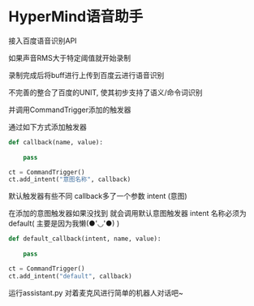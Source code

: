 # HyperMind语音助手

接入百度语音识别API

如果声音RMS大于特定阈值就开始录制

录制完成后将buff进行上传到百度云进行语音识别

不完善的整合了百度的UNIT, 使其初步支持了语义/命令词识别

并调用CommandTrigger添加的触发器

通过如下方式添加触发器

```python
def callback(name, value):
    
    pass

ct = CommandTrigger()
ct.add_intent("意图名称", callback)
```

默认触发器有些不同 callback多了一个参数 intent (意图)

在添加的意图触发器如果没找到 就会调用默认意图触发器 intent 名称必须为default( 主要是因为我懒(●'◡'●)  )

```python
def default_callback(intent, name, value):
    
    pass

ct = CommandTrigger()
ct.add_intent("default", callback)
```

运行assistant.py 对着麦克风进行简单的机器人对话吧~
